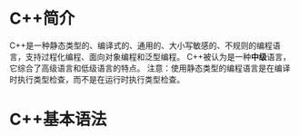 # C++简介
C++是一种静态类型的、编译式的、通用的、大小写敏感的、不规则的编程语言，支持过程化编程、面向对象编程和泛型编程。
C++被认为是一种**中级**语言，它综合了高级语言和低级语言的特点。
注意：使用静态类型的编程语言是在编译时执行类型检查，而不是在运行时执行类型检查。

# C++基本语法
